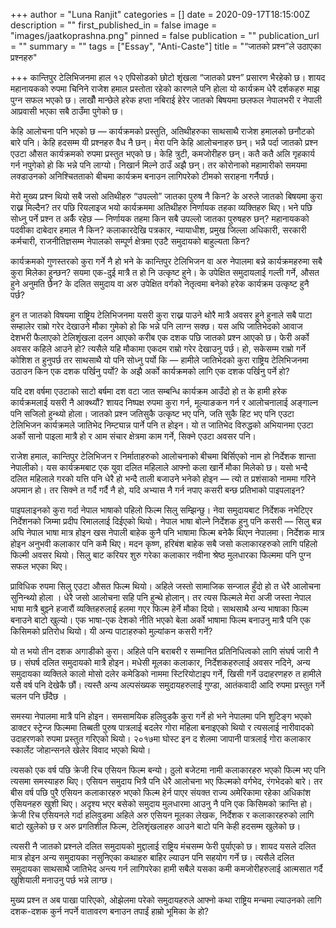 +++
author = "Luna Ranjit"
categories = []
date = 2020-09-17T18:15:00Z
description = ""
first_published_in = false
image = "images/jaatkoprashna.png"
pinned = false
publication = ""
publication_url = ""
summary = ""
tags = ["Essay", "Anti-Caste"]
title = "“जातको प्रश्न”ले उठाएका प्रश्नहरु"

+++
कान्तिपुर टेलिभिजनमा हाल १२ एपिसोडको छोटो शृंखला “जातको प्रश्न” प्रसारण भैरहेको छ। शायद महानायकको रुपमा चिनिने राजेश हमाल प्रस्तोता रहेको कारणले पनि होला यो कार्यक्रम धेरै दर्शकहरु माझ पुग्न सफल भएको छ। लाखौँ मान्छेले हरेक हप्ता नबिराई हेरेर जातको बिषयमा छलफल नेपालभरी र नेपाली आप्रवासी भएका सबै ठाउँमा पुगेको छ।

केहि आलोचना पनि भएको छ — कार्यक्रमको प्रस्तुति, अतिथीहरुका साथसाथै राजेश हमालको छनौटको बारे पनि। केहि हदसम्म यी प्रश्नहरु वैध नै छन्। मेरा पनि केहि आलोचनाहरु छन्। भन्नै पर्दा जातको प्रश्न एउटा औसत कार्यक्रमको रुपमा प्रस्तुत भएको छ। केहि त्रुटी, कमजोरीहरु छन्। कतै कतै अलि गृहकार्य गर्न नपुगेको हो कि भन्ने पनि लाग्यो। निखार्न मिल्ने ठाउँ अझै छन्। तर कोरोनाको महामारीको समयमा लक्डाउनको अनिश्चितताको बीचमा कार्यक्रम बनाउन लागिपरेको टीमको सराहना गर्नैपर्छ।

मेरो मुख्य प्रश्न थियो सबै जसो अतिथीहरु “उपल्लो” जातका पुरुष नै किन? के अरुले जातको बिषयमा कुरा राख्न मिल्दैन? तर पछि रियलाइज भयो कार्यक्रममा अतिथीहरु निर्णायक तहका व्यक्तिहरु थिए। भने पछि सोध्नु पर्ने प्रश्न त अर्कै रहेछ — निर्णायक तहमा किन सबै उपल्लो जातका पुरुषहरु छन्? महानायकको पदवीका दाबेदार हमाल नै किन? कलाकारदेखि पत्रकार, न्यायाधीश, प्रमुख जिल्ला अधिकारी, सरकारी कर्मचारी, राजनीतिज्ञसम्म नेपालको सम्पूर्ण क्षेत्रमा एउटै समुदायको बाहुल्यता किन?

कार्यक्रमको गुणस्तरको कुरा गर्ने नै हो भने के कान्तिपुर टेलिभिजन वा अरु नेपालमा बन्ने कार्यक्रमहरुमा सबै कुरा मिलेका हुन्छन? सयमा एक-दुई मात्रै त हो नि उत्कृष्ट हुने। के उपेक्षित समुदायलाई गल्ती गर्ने, औसत हुने अनुमति छैन? के दलित समुदाय वा अरु उपेक्षित वर्गको नेतृत्वमा बनेको हरेक कार्यक्रम उत्कृष्ट हुनै पर्छ?

हुन त जातको विषयमा राष्ट्रिय टेलिभिजनमा यसरी कुरा राख्न पाउने थोरै मात्रै अवसर हुने हुनाले सबै पाटा सम्हालेर राम्रो गरेर देखाउने मौका गुमेको हो कि भन्ने पनि लाग्न सक्छ। यस अघि जातिभेदको आवाज देशभरी फैलाएको टेलिशृंखला दलन आएको करीब एक दशक पछि जातको प्रश्न आएको छ। फेरी अर्को अवसर कहिले आउने हो? त्यसैले यहि मौकामा एकदम राम्रो गरेर देखाउनु पर्छ। हो, सकेसम्म राम्रो गर्ने कोशिश त हुनुपर्छ तर साथसाथै यो पनि सोध्नु पर्यो कि — हामीले जातिभेदको कुरा राष्ट्रिय टेलिभिजनमा उठाउन किन एक दशक पर्खिनु पर्यो? के अझै अर्को कार्यक्रमको लागि एक दशक पर्खिनु पर्ने हो?

यदि दश वर्षमा एउटाको साटो बर्षमा दश वटा जात सम्बन्धि कार्यक्रम आउँदो हो त के हामी हरेक कार्यक्रमलाई यसरी नै आक्थ्यौं? शायद निष्पक्ष रुपमा कुरा गर्न, मूल्याङकन गर्न र आलोचनालाई अङ्गाल्न पनि सजिलो हुन्थ्यो होला। जातको प्रश्न जतिसुकै उत्कृष्ट भए पनि, जति सुकै हिट भए पनि एउटा टेलिभिजन कार्यक्रमले जातिभेद निम्ट्यान्न पार्ने पनि त होइन। यो त जातिभेद विरुद्धको अभियानमा एउटा अर्को सानो पाइला मात्रै हो र आम संचार क्षेत्रमा काम गर्ने, सिक्ने एउटा अवसर पनि।

राजेश हमाल, कान्तिपुर टेलिभिजन र निर्माताहरुको आलोचनाको बीचमा बिर्सिएको नाम हो निर्देशक शान्ता नेपालीको। यस कार्यक्रमबाट एक युवा दलित महिलाले आफ्नो कला खार्ने मौका मिलेको छ। यसो भन्दै दलित महिलाले गरको यत्ति पनि धेरै हो भन्दै ताली बजाउने भनेको होइन — त्यो त प्रशंसाको नाममा गरिने अपमान हो। तर सिक्ने त गर्दै गर्दै नै हो, यदि अभ्यास नै गर्न नपाए कसरी बन्छ प्रतिभाको पाइपलाइन?

पाइपलाइनको कुरा गर्दा नेपाल भाषाको पहिलो फिल्म सिलु सम्झिन्छु। नेवा समुदायबाट निर्देशक नभेटिएर निर्देशनको जिम्मा प्रदीप रिमाललाई दिईएको थियो। नेपाल भाषा बोल्ने निर्देशक हुनु पनि कसरी — सिलु बन्न अघि नेपाल भाषा मात्र होइन खस नेपाली बाहेक कुनै पनि भाषामा फिल्म बनेकै थिएन नेपालमा। निर्देशक मात्र होइन अनुभवी कलाकार पनि कमै थिए। मदन कृष्ण, हरिबंश बाहेक सबै जसो कलाकारहरुको लागि पहिलो फिल्मी अवसर थियो। सिलु बाट करियर शुरु गरेका कलाकार नवीना श्रेष्ठ मुलधारका फिल्ममा पनि पुग्न सफल भएका थिए।

प्राविधिक रुपमा सिलु एउटा औसत फिल्म थियो। अहिले जस्तो सामाजिक सन्जाल हुँदो हो त धेरै आलोचना सुनिन्थ्यो होला । धेरै जसो आलोचना सहि पनि हुन्थे होलान्। तर त्यस फिल्मले मेरा अजी जस्ता नेपाल भाषा मात्रै बुझ्ने हजारौं व्यक्तिहरुलाई हलमा गएर फिल्म हेर्ने मौका दियो। साथसाथै अन्य भाषाका फिल्म बनाउने बाटो खुल्यो। एक भाषा-एक देशको नीति भएको बेला अर्को भाषामा फिल्म बनाउनु मात्रै पनि एक किसिमको प्रतिरोध थियो। यी अन्य पाटाहरुको मुल्यांकन कसरी गर्ने?

यो त भयो तीन दशक अगाडीको कुरा। अहिले पनि बराबरी र सम्मानित प्रतिनिधित्वको लागि संघर्ष जारी नै छ। संघर्ष दलित समुदायको मात्रै होइन। मधेसी मूलका कलाकार, निर्देशकहरुलाई अवसर नदिने, अन्य समुदायका व्यक्तिले कालो मोसो दलेर कमेडिको नाममा स्टिरियोटाइप गर्ने, खिसी गर्ने उदाहरणहरु त हामीले यसै वर्ष पनि देखेकै छौं। त्यस्तै अन्य अल्पसंख्यक समुदायहरुलाई गुण्डा, आतंकवादी आदि रुपमा प्रस्तुत गर्ने चलन पनि छँदैछ ।

समस्या नेपालमा मात्रै पनि होइन। समसामयिक हलिवुडकै कुरा गर्ने हो भने नेपालमा पनि शुटिङ्ग भएको डाक्टर स्ट्रेन्ज फिल्ममा तिब्बती पुरुष पात्रलाई बदलेर गोरा महिला बनाइएको थियो र त्यसलाई नारीवादको उदाहरणको रुपमा प्रस्तुत गरिएको थियो। २०१७मा घोस्ट इन द शेलमा जापानी पात्रलाई गोरा कलाकार स्कार्लेट जोहान्सनले खेलेर विवाद भएको थियो।

त्यसको एक वर्ष पछि क्रेजी रिच एसियन फिल्म बन्यो। ठुलो बजेटमा नामी कलाकारहरु भएको फिल्म भए पनि त्यसमा समस्याहरु थिए। एसियन समुदाय भित्रै पनि धेरै आलोचना भए फिल्मको वर्गभेद, रंगभेदको बारे। तर बीस वर्ष पछि पुरै एसियन कलाकारहरु भएको फिल्म हेर्न पाएर संयक्त राज्य अमेरिकामा रहेका अधिकांश एसियनहरु खुशी थिए। अदृश्य भएर बसेको समुदाय मुलधारमा आउनु नै पनि एक किसिमको क्रान्ति हो। क्रेजी रिच एसियनले गर्दा हलिवुडमा अहिले अरु एसियन मूलका लेखक, निर्देशक र कलाकारहरुको लागि बाटो खुलेको छ र अरु प्रगतिशील फिल्म, टेलिशृंखलाहरु आउने बाटो पनि केही हदसम्म खुलेको छ।

त्यसरी नै जातको प्रश्नले दलित समुदायको मुद्दालाई राष्ट्रिय मंचसम्म फेरी पुर्याएको छ। शायद यसले दलित मात्र होइन अन्य समुदायका नसुनिएका कथाहरु बाहिर ल्याउन पनि सहयोग गर्ने छ। त्यसैले दलित समुदायका साथसाथै जातिभेद अन्त्य गर्न लागिपरेका हामी सबैले यसका कमी कमजोरीहरुलाई आत्मसात गर्दै खुशियाली मनाउनु पर्छ भन्ने लाग्छ।

मुख्य प्रश्न त अब पाखा पारिएको, ओझेलमा परेको समुदायहरुले आफ्नो कथा राष्ट्रिय मन्चमा ल्याउनको लागि दशक-दशक कुर्न नपर्ने वातावरण बनाउन तपाईं हाम्रो भूमिका के हो?